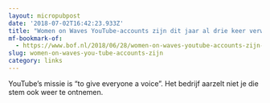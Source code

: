 ```yaml
---
layout: micropubpost
date: '2018-07-02T16:42:23.933Z'
title: "Women on Waves YouTube-accounts zijn dit jaar al drie keer verwijderd: wie heeft de touwtjes van jouw uitingsvrijheid in handen?"
mf-bookmark-of:
  - https://www.bof.nl/2018/06/28/women-on-waves-youtube-accounts-zijn-dit-jaar-al-drie-keer-verwijderd-wie-heeft-de-touwtjes-van-jouw-uitingsvrijheid-in-handen/
slug: women-on-waves-you-tube-accounts-zijn
category: links
---
```

YouTube’s missie is “to give everyone a voice”. Het bedrijf aarzelt niet je die stem ook weer te ontnemen.
